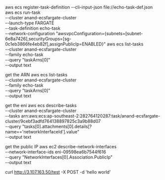 
aws ecs register-task-definition --cli-input-json file://echo-task-def.json
aws ecs run-task \
  --cluster anand-ecsfargate-cluster \
  --launch-type FARGATE \
  --task-definition echo-task \
  --network-configuration "awsvpcConfiguration={subnets=[subnet-6e8a7426],securityGroups=[sg-0c1eb3866fe4eb82f],assignPublicIp=ENABLED}"
aws ecs list-tasks \
  --cluster anand-ecsfargate-cluster \
  --family echo-task \
  --query "taskArns[0]" \
  --output text

 get the ARN 
 aws ecs list-tasks \
  --cluster anand-ecsfargate-cluster \
  --family echo-task \
  --query "taskArns[0]" \
  --output text

 get the eni 
 aws ecs describe-tasks \
  --cluster anand-ecsfargate-cluster \
  --tasks arn:aws:ecs:ap-southeast-2:282764120287:task/anand-ecsfargate-cluster/9cebf3adfd764138897825c3a9b88d07 \
  --query "tasks[0].attachments[0].details[?name=='networkInterfaceId'].value" \
  --output text

get the public IP
aws ec2 describe-network-interfaces \
  --network-interface-ids eni-09598ea6b7544f616 \
  --query "NetworkInterfaces[0].Association.PublicIp" \
  --output text

curl http://3.107.163.50/test -X POST -d 'hello world'  